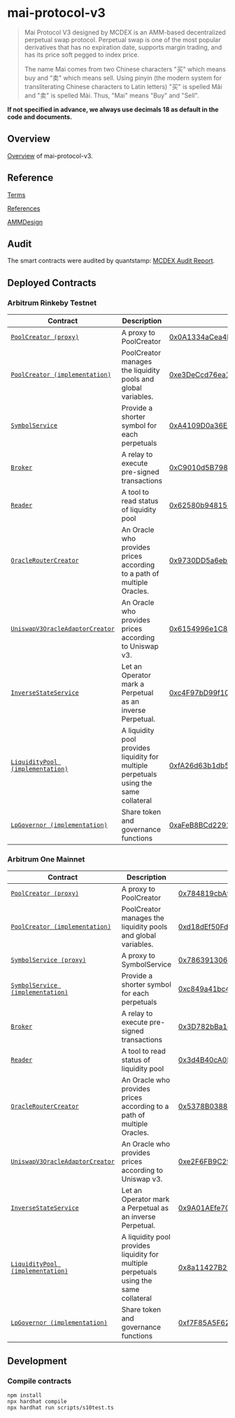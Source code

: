 # mai-protocol-v3

> Mai Protocol V3 designed by MCDEX is an AMM-based decentralized perpetual swap protocol. Perpetual swap is one of the most popular derivatives that has no expiration date, supports margin trading, and has its price soft pegged to index price.
>
> The name Mai comes from two Chinese characters "买" which means buy and "卖" which means sell. Using pinyin (the modern system for transliterating Chinese characters to Latin letters) "买" is spelled Mǎi and "卖" is spelled Mài. Thus, "Mai" means "Buy" and "Sell".

**If not specified in advance, we always use decimals 18 as default in the code and documents.**

## Overview
[Overview](./contracts/Readme.md) of mai-protocol-v3.

## Reference
[Terms](./docs/term.md)

[References](https://mcdex.io/references/)

[AMMDesign](https://mcdexio.github.io/documents/en/Shared-Liquidity-AMM-of-MAI-PROTOCOL-v3.pdf)

## Audit

The smart contracts were audited by quantstamp: [MCDEX Audit Report](https://certificate.quantstamp.com/full/mcdex).

## Deployed Contracts

### Arbitrum Rinkeby Testnet

|Contract|Description|Address|
|---|---|---|
|[`PoolCreator (proxy)`](https://github.com/OpenZeppelin/openzeppelin-contracts/blob/v3.4.0/contracts/proxy/TransparentUpgradeableProxy.sol) |A proxy to PoolCreator |[0x0A1334aCea4E38a746daC7DCf7C3E61F0AB3D834](https://rinkeby-explorer.arbitrum.io/address/0x0A1334aCea4E38a746daC7DCf7C3E61F0AB3D834)|
|[`PoolCreator (implementation)`](contracts/factory/PoolCreator.sol) |PoolCreator manages the liquidity pools and global variables. |[0xe3DeCcd76ea1A0F7C7d4A80AD0A790dC00c0578E](https://rinkeby-explorer.arbitrum.io/address/0xe3DeCcd76ea1A0F7C7d4A80AD0A790dC00c0578E)|
|[`SymbolService`](contracts/symbolService/SymbolService.sol) |Provide a shorter symbol for each perpetuals |[0xA4109D0a36E0e66d64F3B7794C60694Ca6D66E22](https://rinkeby-explorer.arbitrum.io/address/0xA4109D0a36E0e66d64F3B7794C60694Ca6D66E22)|
|[`Broker`](contracts/broker/Broker.sol) |A relay to execute pre-signed transactions |[0xC9010d5B798286651dC24A2c49BbAd673Dd4978b](https://rinkeby-explorer.arbitrum.io/address/0xC9010d5B798286651dC24A2c49BbAd673Dd4978b)|
|[`Reader`](contracts/reader/Reader.sol) |A tool to read status of liquidity pool |[0x62580b94815BC879Fda6210Bd12f1f58d259Af5d](https://rinkeby-explorer.arbitrum.io/address/0x62580b94815BC879Fda6210Bd12f1f58d259Af5d)|
|[`OracleRouterCreator`](contracts/oracle/router/OracleRouterCreator.sol) |An Oracle who provides prices according to a path of multiple Oracles. |[0x9730DD5a6eb170082c7c71c2e41332853681bb92](https://rinkeby-explorer.arbitrum.io/address/0x9730DD5a6eb170082c7c71c2e41332853681bb92)|
|[`UniswapV3OracleAdaptorCreator`](contracts/oracle/uniswap/UniswapV3OracleAdaptorCreator.sol) |An Oracle who provides prices according to Uniswap v3. |[0x6154996e1C80dE982f9eebC3E93B4DFd4F30a74a](https://rinkeby-explorer.arbitrum.io/address/0x6154996e1C80dE982f9eebC3E93B4DFd4F30a74a)|
|[`InverseStateService`](contracts/inverse/InverseStateService.sol) |Let an Operator mark a Perpetual as an inverse Perpetual. |[0xc4F97bD99f10Ca08Ce9ec9C9CB05C72F358dbC5E](https://rinkeby-explorer.arbitrum.io/address/0xc4F97bD99f10Ca08Ce9ec9C9CB05C72F358dbC5E)|
|[`LiquidityPool (implementation)`](contracts/LiquidityPool.sol) |A liquidity pool provides liquidity for multiple perpetuals using the same collateral |[0xfA26d63b1db58d08800053180Db11245Eb7f102f](https://rinkeby-explorer.arbitrum.io/address/0xfA26d63b1db58d08800053180Db11245Eb7f102f)|
|[`LpGovernor (implementation)`](contracts/LiquidityPool.sol) |Share token and governance functions |[0xaFeB8BCd2291ff55Cf37876c8dcD7154e0e228a7](https://rinkeby-explorer.arbitrum.io/address/0xaFeB8BCd2291ff55Cf37876c8dcD7154e0e228a7)|


### Arbitrum One Mainnet

|Contract|Description|Address|
|---|---|---|
|[`PoolCreator (proxy)`](https://github.com/OpenZeppelin/openzeppelin-contracts/blob/v3.4.0/contracts/proxy/TransparentUpgradeableProxy.sol) |A proxy to PoolCreator |[0x784819cbA91Ed87C296565274fc150EaA11EBC04](https://explorer.offchainlabs.com/address/0x784819cbA91Ed87C296565274fc150EaA11EBC04)|
|[`PoolCreator (implementation)`](contracts/factory/PoolCreator.sol) |PoolCreator manages the liquidity pools and global variables. |[0xd18dEf50FdAEA4cBf14aCBc82c30D2b40EFFA12E](https://explorer.offchainlabs.com/address/0xd18dEf50FdAEA4cBf14aCBc82c30D2b40EFFA12E)|
|[`SymbolService (proxy)`](https://github.com/OpenZeppelin/openzeppelin-contracts/blob/v3.4.0/contracts/proxy/TransparentUpgradeableProxy.sol) |A proxy to SymbolService |[0x7863913067024e11249Da20B71d453164d4Dea7D](https://explorer.offchainlabs.com/address/0x7863913067024e11249Da20B71d453164d4Dea7D)|
|[`SymbolService (implementation)`](contracts/symbolService/SymbolService.sol) |Provide a shorter symbol for each perpetuals |[0xc849a41bc49407dE53eC206eaDCC2924Dccb9aaF](https://explorer.offchainlabs.com/address/0xc849a41bc49407dE53eC206eaDCC2924Dccb9aaF)|
|[`Broker`](contracts/broker/Broker.sol) |A relay to execute pre-signed transactions |[0x3D782bBa1c2568E33ba5a20a9Ddf3879BBf136c0](https://explorer.offchainlabs.com/address/0x3D782bBa1c2568E33ba5a20a9Ddf3879BBf136c0)|
|[`Reader`](contracts/reader/Reader.sol) |A tool to read status of liquidity pool |[0x3d4B40cA0F98fcCe38aA1704CBDf134496c261E8](https://explorer.offchainlabs.com/address/0x3d4B40cA0F98fcCe38aA1704CBDf134496c261E8)|
|[`OracleRouterCreator`](contracts/oracle/router/OracleRouterCreator.sol) |An Oracle who provides prices according to a path of multiple Oracles. |[0x5378B0388Ef594f0c2EB194504aee2B48d1eac18](https://explorer.offchainlabs.com/address/0x5378B0388Ef594f0c2EB194504aee2B48d1eac18)|
|[`UniswapV3OracleAdaptorCreator`](contracts/oracle/uniswap/UniswapV3OracleAdaptorCreator.sol) |An Oracle who provides prices according to Uniswap v3. |[0xe2F6FB9C2f78Bcf9dacDF76Bd0e7Fad4E4b1794a](https://explorer.offchainlabs.com/address/0xe2F6FB9C2f78Bcf9dacDF76Bd0e7Fad4E4b1794a)|
|[`InverseStateService`](contracts/inverse/InverseStateService.sol) |Let an Operator mark a Perpetual as an inverse Perpetual. |[0x9A01AEfe70B2Fbe4458B86136B2EEFEfb8Bc8DB4](https://explorer.offchainlabs.com/address/0x9A01AEfe70B2Fbe4458B86136B2EEFEfb8Bc8DB4)|
|[`LiquidityPool (implementation)`](contracts/LiquidityPool.sol) |A liquidity pool provides liquidity for multiple perpetuals using the same collateral |[0x8a11427B22Ca86a55969FAa93A3a9B0F7b2eebD0](https://explorer.offchainlabs.com/address/0x8a11427B22Ca86a55969FAa93A3a9B0F7b2eebD0)|
|[`LpGovernor (implementation)`](contracts/LiquidityPool.sol) |Share token and governance functions |[0xf7F85A5F62eD2Eb63C8D4EDF0a979289857Bad74](https://explorer.offchainlabs.com/address/0xf7F85A5F62eD2Eb63C8D4EDF0a979289857Bad74)|

## Development
### Compile contracts
```
npm install
npx hardhat compile
npx hardhat run scripts/s10test.ts
```
